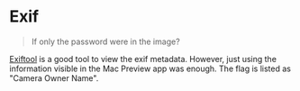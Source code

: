 # Exif

> If only the password were in the image?

[Exiftool](https://exiftool.org) is a good tool to view the exif metadata. However, just using the information visible in the Mac Preview app was enough. The flag is listed as "Camera Owner Name".
